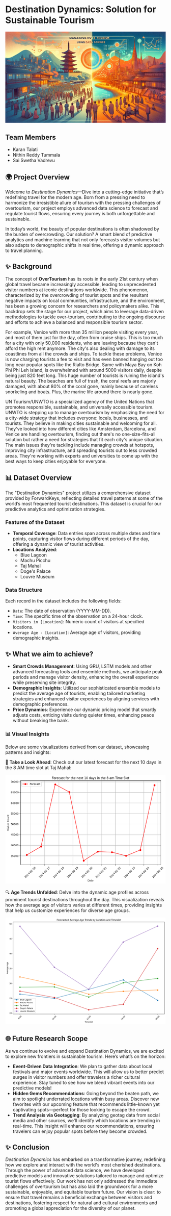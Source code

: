 # Destination Dynamics: Solution for Sustainable Tourism 

![Project Header](https://github.com/SaiSwethaVadrevu/Capstone_project/blob/main/images/banner.jpg?raw=true)

## Team Members
- Karan Talati
- Nithin Reddy Tummala
- Sai Swetha Vadrevu

## 🌍 Project Overview
Welcome to *Destination Dynamics*—Dive into a cutting-edge initiative that’s redefining travel for the modern age. Born from a pressing need to harmonize the irresistible allure of tourism with the pressing challenges of overtourism, our project employs advanced data science to forecast and regulate tourist flows, ensuring every journey is both unforgettable and sustainable.

In today’s world, the beauty of popular destinations is often shadowed by the burden of overcrowding. Our solution? A smart blend of predictive analytics and machine learning that not only forecasts visitor volumes but also adapts to demographic shifts in real time, offering a dynamic approach to travel planning.

## ✨ Background

The concept of **OverTourism** has its roots in the early 21st century when global travel became increasingly accessible, leading to unprecedented visitor numbers at iconic destinations worldwide. This phenomenon, characterized by the overcrowding of tourist spots and the resultant negative impacts on local communities, infrastructure, and the environment, has been a growing concern for researchers and policymakers alike. This backdrop sets the stage for our project, which aims to leverage data-driven methodologies to tackle over-tourism, contributing to the ongoing discourse and efforts to achieve a balanced and responsible tourism sector. 

For example, Venice with more than 35 million people visiting every year, and most of them just for the day, often from cruise ships. This is too much for a city with only 50,000 residents, who are leaving because they can't afford the high rent anymore. The city's also dealing with damage to its coastlines from all the crowds and ships. To tackle these problems, Venice is now charging tourists a fee to visit and has even banned hanging out too long near popular spots like the Rialto Bridge. Same with Maya Bay on Koh Phi Phi Leh island, is overwhelmed with around 5000 visitors daily, despite being just 820 feet long. This huge number of tourists is ruining the island's natural beauty. The beaches are full of trash, the coral reefs are majorly damaged, with about 80% of the coral gone, mainly because of careless snorkeling and boats. Plus, the marine life around there is nearly gone. 

UN Tourism/UNWTO is a specialized agency of the United Nations that promotes responsible, sustainable, and universally accessible tourism. UNWTO is stepping up to manage overtourism by emphasizing the need for a city-wide strategy that includes everyone: locals, businesses, and tourists. They believe in making cities sustainable and welcoming for all. They've looked into how different cities like Amsterdam, Barcelona, and Venice are handling overtourism, finding out there's no one-size-fits-all solution but rather a need for strategies that fit each city's unique situation. The main issues they're tackling include managing crowds at hotspots, improving city infrastructure, and spreading tourists out to less crowded areas. They're working with experts and universities to come up with the best ways to keep cities enjoyable for everyone. 


## 📊 Dataset Overview

The "Destination Dynamics" project utilizes a comprehensive dataset provided by ForwardKeys, reflecting detailed travel patterns at some of the world’s most frequented tourist destinations. This dataset is crucial for our predictive analytics and optimization strategies.

### Features of the Dataset
- **Temporal Coverage**: Data entries span across multiple dates and time points, capturing visitor flows during different periods of the day, offering a dynamic view of tourist activities.
- **Locations Analyzed**:
  - Blue Lagoon
  - Machu Picchu
  - Taj Mahal
  - Doge's Palace
  - Louvre Museum
### Data Structure
Each record in the dataset includes the following fields:
- `Date`: The date of observation (YYYY-MM-DD).
- `Time`: The specific time of the observation on a 24-hour clock.
- `Visitors in [Location]`: Numeric count of visitors at specified locations.
- `Average Age - [Location]`: Average age of visitors, providing demographic insights.
## ✨ What we aim to achieve?
- **Smart Crowds Management**: Using GRU, LSTM models and other advanced forecasting tools and ensemble methods, we anticipate peak periods and manage visitor density, enhancing the overall experience while preserving site integrity.
- **Demographic Insights**: Utilized our sophisticated ensemble models to predict the average age of tourists, enabling tailored marketing strategies and enhanced visitor experiences by aligning services with demographic preferences.
- **Price Dynamics**: Experience our dynamic pricing model that smartly adjusts costs, enticing visits during quieter times, enhancing peace without breaking the bank.

### 📊 Visual Insights
Below are some visualizations derived from our dataset, showcasing patterns and insights:

🚀 **Take a Look Ahead**: Check out our latest forecast for the next 10 days in the 8 AM time slot at Taj Mahal:

![Visitor Trends](https://github.com/SaiSwethaVadrevu/Capstone_project/blob/main/images/forecast.png?raw=true)

🔍 **Age Trends Unfolded**: Delve into the dynamic age profiles across prominent tourist destinations throughout the day. This visualization reveals how the average age of visitors varies at different times, providing insights that help us customize experiences for diverse age groups.

![Demographic Insights](https://github.com/SaiSwethaVadrevu/Capstone_project/blob/main/images/age%20demographics.png?raw=true)

## 🌐 Future Research Scope
As we continue to evolve and expand Destination Dynamics, we are excited to explore new frontiers in sustainable tourism. Here’s what’s on the horizon:
- **Event-Driven Data Integration**: We plan to gather data about local festivals and major events worldwide. This will allow us to better predict surges in visitor numbers and offer travelers a richer cultural experience. Stay tuned to see how we blend vibrant events into our predictive models!
- **Hidden Gems Recommendations**: Going beyond the beaten path, we aim to spotlight underrated locations within busy areas. Discover new favorites with our upcoming feature that recommends little-known yet captivating spots—perfect for those looking to escape the crowd.
- **Trend Analysis via Geotagging**: By analyzing geotag data from social media and other sources, we'll identify which locations are trending in real-time. This insight will enhance our recommendations, ensuring travelers can enjoy popular spots before they become crowded.

## ✨ Conclusion
*Destination Dynamics* has embarked on a transformative journey, redefining how we explore and interact with the world's most cherished destinations. Through the power of advanced data science, we have developed predictive models and innovative solutions tailored to manage and optimize tourist flows effectively. Our work has not only addressed the immediate challenges of overtourism but has also laid the groundwork for a more sustainable, enjoyable, and equitable tourism future. Our vision is clear: to ensure that travel remains a beneficial exchange between visitors and destinations, fostering respect for natural and cultural environments and promoting a global appreciation for the diversity of our planet.
